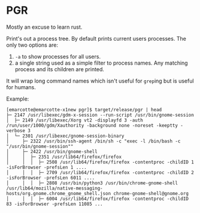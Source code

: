 # PGR

Mostly an excuse to learn rust.

Print's out a process tree. By default prints current users processes. The only two options are:

1. `-a` to show processes for all users.
2. a single string used as a simple filter to process names. Any matching process and its children are printed.

It will wrap long command names which isn't useful for `grep`ing but is useful for humans.

Example:

```
[emarcotte@emarcotte-x1new pgr]$ target/release/pgr | head
├─ 2147 /usr/libexec/gdm-x-session --run-script /usr/bin/gnome-session 
│  ├─ 2149 /usr/libexec/Xorg vt2 -displayfd 3 -auth /run/user/1000/gdm/Xauthority -background none -noreset -keeptty -verbose 3 
│  └─ 2301 /usr/libexec/gnome-session-binary 
│     ├─ 2322 /usr/bin/ssh-agent /bin/sh -c "exec -l /bin/bash -c "/usr/bin/gnome-session"" 
│     ├─ 2422 /usr/bin/gnome-shell 
│     │  ├─ 2351 /usr/lib64/firefox/firefox 
│     │  │  ├─ 2508 /usr/lib64/firefox/firefox -contentproc -childID 1 -isForBrowser -prefsLen 1 ....
│     │  │  ├─ 2709 /usr/lib64/firefox/firefox -contentproc -childID 2 -isForBrowser -prefsLen 6011 ....
│     │  │  ├─ 2808 /usr/bin/python3 /usr/bin/chrome-gnome-shell /usr/lib64/mozilla/native-messaging-hosts/org.gnome.chrome_gnome_shell.json chrome-gnome-shell@gnome.org 
│     │  │  ├─ 6004 /usr/lib64/firefox/firefox -contentproc -childID 83 -isForBrowser -prefsLen 11085 ...
```